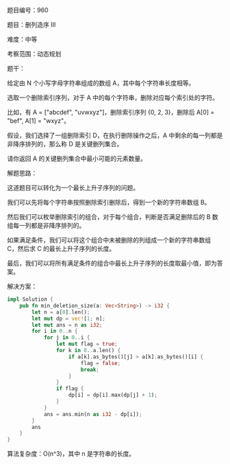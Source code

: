 题目编号：960

题目：删列造序 III

难度：中等

考察范围：动态规划

题干：

给定由 N 个小写字母字符串组成的数组 A，其中每个字符串长度相等。

选取一个删除索引序列，对于 A 中的每个字符串，删除对应每个索引处的字符。

比如，有 A = ["abcdef", "uvwxyz"]，删除索引序列 {0, 2, 3}，删除后 A[0] = "bef", A[1] = "wxyz"。

假设，我们选择了一组删除索引 D，在执行删除操作之后，A 中剩余的每一列都是非降序排列的，那么称 D 是关键删列集合。

请你返回 A 的关键删列集合中最小可能的元素数量。

解题思路：

这道题目可以转化为一个最长上升子序列的问题。

我们可以先将每个字符串按照删除索引删除后，得到一个新的字符串数组 B。

然后我们可以枚举删除索引的组合，对于每个组合，判断是否满足删除后的 B 数组每一列都是非降序排列的。

如果满足条件，我们可以将这个组合中未被删除的列组成一个新的字符串数组 C，然后求 C 的最长上升子序列的长度。

最后，我们可以将所有满足条件的组合中最长上升子序列的长度取最小值，即为答案。

解决方案：

```rust
impl Solution {
    pub fn min_deletion_size(a: Vec<String>) -> i32 {
        let n = a[0].len();
        let mut dp = vec![1; n];
        let mut ans = n as i32;
        for i in 0..n {
            for j in 0..i {
                let mut flag = true;
                for k in 0..a.len() {
                    if a[k].as_bytes()[j] > a[k].as_bytes()[i] {
                        flag = false;
                        break;
                    }
                }
                if flag {
                    dp[i] = dp[i].max(dp[j] + 1);
                }
            }
            ans = ans.min(n as i32 - dp[i]);
        }
        ans
    }
}
```

算法复杂度：O(n^3)，其中 n 是字符串的长度。